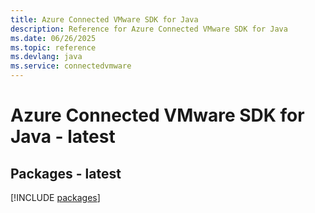 ```yaml
---
title: Azure Connected VMware SDK for Java
description: Reference for Azure Connected VMware SDK for Java
ms.date: 06/26/2025
ms.topic: reference
ms.devlang: java
ms.service: connectedvmware
---
```

# Azure Connected VMware SDK for Java - latest
## Packages - latest
[!INCLUDE [packages](connected-vmware-index.md)]
